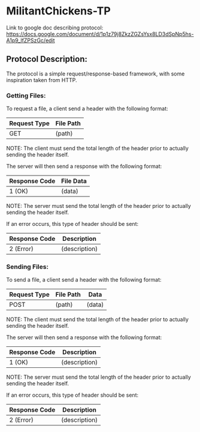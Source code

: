 # MilitantChickens-TP

Link to google doc describing protocol: 
https://docs.google.com/document/d/1p1z79j8ZkzZGZsYsx8LD3dSpNp5hs-A1p9_lfZPSzGc/edit


## Protocol Description:

The protocol is a simple request/response-based framework, with some inspiration taken from HTTP. 

### Getting Files:

To request a file, a client send a header with the following format:

Request Type | File Path
-------------|----------
GET          |(path)    

NOTE: The client must send the total length of the header prior to actually sending the header itself.

The server will then send a response with the following format:

Response Code | File Data
--------------|----------
1 (OK)        | (data)

NOTE: The server must send the total length of the header prior to actually sending the header itself.

If an error occurs, this type of header should be sent:

Response Code | Description
--------------|----------
2 (Error)     | (description)

### Sending Files:

To send a file, a client send a header with the following format:

Request Type | File Path | Data
-------------|-----------|-----
POST         |(path)     | (data)

NOTE: The client must send the total length of the header prior to actually sending the header itself.

The server will then send a response with the following format:

Response Code | Description
--------------|----------
1 (OK)        | (description)

NOTE: The server must send the total length of the header prior to actually sending the header itself.

If an error occurs, this type of header should be sent:

Response Code | Description
--------------|----------
2 (Error)     | (description)
